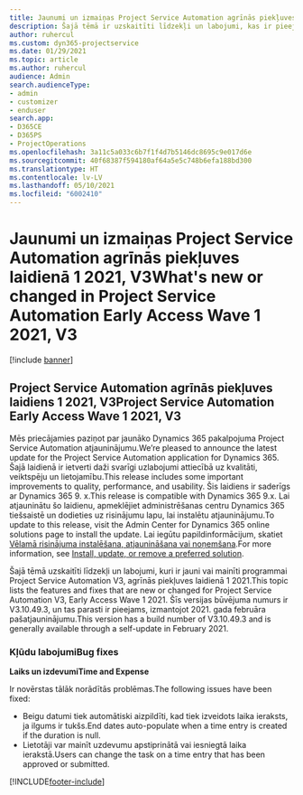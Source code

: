 ```yaml
---
title: Jaunumi un izmaiņas Project Service Automation agrīnās piekļuves laidienā 1 2021, V3
description: Šajā tēmā ir uzskaitīti līdzekļi un labojumi, kas ir pieejami Project Service Automation agrīnās piekļuves laidienā 1 2021, V3.
author: ruhercul
ms.custom: dyn365-projectservice
ms.date: 01/29/2021
ms.topic: article
ms.author: ruhercul
audience: Admin
search.audienceType:
- admin
- customizer
- enduser
search.app:
- D365CE
- D365PS
- ProjectOperations
ms.openlocfilehash: 3a11c5a033c6b7f1f4d7b5146dc8695c9e017d6e
ms.sourcegitcommit: 40f68387f594180af64a5e5c748b6efa188bd300
ms.translationtype: HT
ms.contentlocale: lv-LV
ms.lasthandoff: 05/10/2021
ms.locfileid: "6002410"
---
```

# <a name="whats-new-or-changed-in-project-service-automation-early-access-wave-1-2021-v3"></a><span data-ttu-id="7a571-103">Jaunumi un izmaiņas Project Service Automation agrīnās piekļuves laidienā 1 2021, V3</span><span class="sxs-lookup"><span data-stu-id="7a571-103">What's new or changed in Project Service Automation Early Access Wave 1 2021, V3</span></span>

[!include [banner](../includes/psa-now-project-operations.md)]

## <a name="project-service-automation-early-access-wave-1-2021-v3"></a><span data-ttu-id="7a571-104">Project Service Automation agrīnās piekļuves laidiens 1 2021, V3</span><span class="sxs-lookup"><span data-stu-id="7a571-104">Project Service Automation Early Access Wave 1 2021, V3</span></span>

<span data-ttu-id="7a571-105">Mēs priecājamies paziņot par jaunāko Dynamics 365 pakalpojuma Project Service Automation atjauninājumu.</span><span class="sxs-lookup"><span data-stu-id="7a571-105">We’re pleased to announce the latest update for the Project Service Automation application for Dynamics 365.</span></span> <span data-ttu-id="7a571-106">Šajā laidienā ir ietverti daži svarīgi uzlabojumi attiecībā uz kvalitāti, veiktspēju un lietojamību.</span><span class="sxs-lookup"><span data-stu-id="7a571-106">This release includes some important improvements to quality, performance, and usability.</span></span> <span data-ttu-id="7a571-107">Šis laidiens ir saderīgs ar Dynamics 365 9. x.</span><span class="sxs-lookup"><span data-stu-id="7a571-107">This release is compatible with Dynamics 365 9.x.</span></span> <span data-ttu-id="7a571-108">Lai atjauninātu šo laidienu, apmeklējiet administrēšanas centru Dynamics 365 tiešsaistē un dodieties uz risinājumu lapu, lai instalētu atjauninājumu.</span><span class="sxs-lookup"><span data-stu-id="7a571-108">To update to this release, visit the Admin Center for Dynamics 365 online solutions page to install the update.</span></span> <span data-ttu-id="7a571-109">Lai iegūtu papildinformācijum, skatiet [Vēlamā risinājuma instalēšana, atjaunināšana vai noņemšana](/power-platform/admin/install-remove-preferred-solution).</span><span class="sxs-lookup"><span data-stu-id="7a571-109">For more information, see [Install, update, or remove a preferred solution](/power-platform/admin/install-remove-preferred-solution).</span></span>

<span data-ttu-id="7a571-110">Šajā tēmā uzskaitīti līdzekļi un labojumi, kuri ir jauni vai mainīti programmai Project Service Automation V3, agrīnās piekļuves laidienā 1 2021.</span><span class="sxs-lookup"><span data-stu-id="7a571-110">This topic lists the features and fixes that are new or changed for Project Service Automation V3, Early Access Wave 1 2021.</span></span> <span data-ttu-id="7a571-111">Šīs versijas būvējuma numurs ir V3.10.49.3, un tas parasti ir pieejams, izmantojot 2021. gada februāra pašatjauninājumu.</span><span class="sxs-lookup"><span data-stu-id="7a571-111">This version has a build number of V3.10.49.3 and is generally available through a self-update in February 2021.</span></span>


### <a name="bug-fixes"></a><span data-ttu-id="7a571-112">Kļūdu labojumi</span><span class="sxs-lookup"><span data-stu-id="7a571-112">Bug fixes</span></span>

<span data-ttu-id="7a571-113">**Laiks un izdevumi**</span><span class="sxs-lookup"><span data-stu-id="7a571-113">**Time and Expense**</span></span>

<span data-ttu-id="7a571-114">Ir novērstas tālāk norādītās problēmas.</span><span class="sxs-lookup"><span data-stu-id="7a571-114">The following issues have been fixed:</span></span>

- <span data-ttu-id="7a571-115">Beigu datumi tiek automātiski aizpildīti, kad tiek izveidots laika ieraksts, ja ilgums ir tukšs.</span><span class="sxs-lookup"><span data-stu-id="7a571-115">End dates auto-populate when a time entry is created if the duration is null.</span></span>
- <span data-ttu-id="7a571-116">Lietotāji var mainīt uzdevumu apstiprinātā vai iesniegtā laika ierakstā.</span><span class="sxs-lookup"><span data-stu-id="7a571-116">Users can change the task on a time entry that has been approved or submitted.</span></span>


[!INCLUDE[footer-include](../includes/footer-banner.md)]